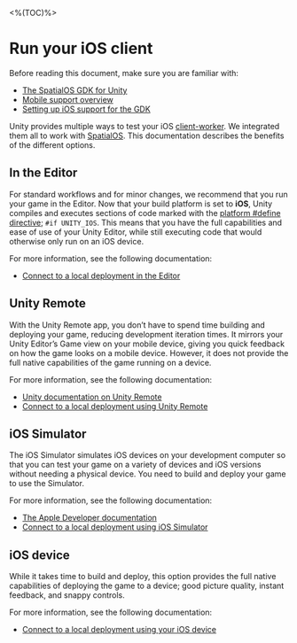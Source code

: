 <%(TOC)%>

# Run your iOS client

Before reading this document, make sure you are familiar with:

  * [The SpatialOS GDK for Unity]({{urlRoot}}/reference/overview)
  * [Mobile support overview]({{urlRoot}}/reference/mobile/overview)
  * [Setting up iOS support for the GDK]({{urlRoot}}/reference/mobile/ios/setup)

Unity provides multiple ways to test your iOS [client-worker]({{urlRoot}}/reference/glossary#client-worker). We integrated them all to work with [SpatialOS]({{urlRoot}}/reference/glossary#spatialos-runtime). This documentation describes the benefits of the different options.

## In the Editor

For standard workflows and for minor changes, we recommend that you run your game in the Editor. Now that your build platform is set to **iOS**, Unity compiles and executes sections of code marked with the [platform #define directive](https://docs.unity3d.com/Manual/PlatformDependentCompilation.html); `#if UNITY_IOS`. This means that you have the full capabilities and ease of use of your Unity Editor, while still executing code that would otherwise only run on an iOS device.

For more information, see the following documentation:

  * [Connect to a local deployment in the Editor]({{urlRoot}}/reference/mobile/ios/local-deploy#in-editor)

## Unity Remote

With the Unity Remote app, you don’t have to spend time building and deploying your game, reducing development iteration times. It mirrors your Unity Editor’s Game view on your mobile device, giving you quick feedback on how the game looks on a mobile device. However, it does not provide the full native capabilities of the game running on a device.

For more information, see the following documentation:

  * [Unity documentation on Unity Remote](https://docs.unity3d.com/Manual/UnityRemote5.html)
  * [Connect to a local deployment using Unity Remote]({{urlRoot}}/reference/mobile/ios/local-deploy#unity-remote)

## iOS Simulator

The iOS Simulator simulates iOS devices on your development computer so that you can test your game on a variety of devices and iOS versions without needing a physical device. You need to build and deploy your game to use the Simulator.

For more information, see the following documentation:

  * [The Apple Developer documentation](https://developer.apple.com/library/archive/documentation/IDEs/Conceptual/simulator_help_topics/Chapter/Chapter.html)
  * [Connect to a local deployment using iOS Simulator]({{urlRoot}}/reference/mobile/ios/local-deploy#ios-simulator)

## iOS device

While it takes time to build and deploy, this option provides the full native capabilities of deploying the game to a device; good picture quality, instant feedback, and snappy controls.

For more information, see the following documentation:

  * [Connect to a local deployment using your iOS device]({{urlRoot}}/reference/mobile/ios/local-deploy#ios-device)
